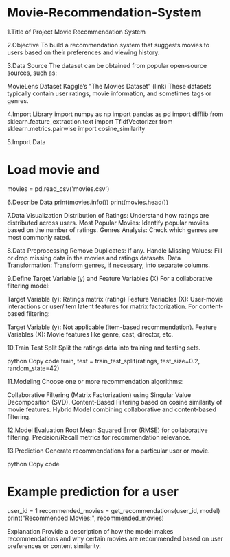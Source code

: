 # Movie-Recommendation-System

1.Title of Project
  Movie Recommendation System

2.Objective
  To build a recommendation system that suggests movies to users based on their preferences and viewing history.

3.Data Source
  The dataset can be obtained from popular open-source sources, such as:

  MovieLens Dataset
  Kaggle’s "The Movies Dataset" (link)
  These datasets typically contain user ratings, movie information, and sometimes tags or genres.

4.Import Library
import numpy as np
import pandas as pd
import difflib
from sklearn.feature_extraction.text import TfidfVectorizer
from sklearn.metrics.pairwise import cosine_similarity

5.Import Data
  # Load movie and 
  movies = pd.read_csv('movies.csv')

6.Describe Data
  print(movies.info())
  print(movies.head())

7.Data Visualization
Distribution of Ratings: Understand how ratings are distributed across users.
Most Popular Movies: Identify popular movies based on the number of ratings.
Genres Analysis: Check which genres are most commonly rated.

8.Data Preprocessing
 Remove Duplicates: If any.
Handle Missing Values: Fill or drop missing data in the movies and ratings datasets.
Data Transformation: Transform genres, if necessary, into separate columns.

9.Define Target Variable (y) and Feature Variables (X)
For a collaborative filtering model:

Target Variable (y): Ratings matrix (rating)
Feature Variables (X): User-movie interactions or user/item latent features for matrix factorization.
For content-based filtering:

Target Variable (y): Not applicable (item-based recommendation).
Feature Variables (X): Movie features like genre, cast, director, etc.

10.Train Test Split
Split the ratings data into training and testing sets.

python
Copy code
train, test = train_test_split(ratings, test_size=0.2, random_state=42)

11.Modeling
Choose one or more recommendation algorithms:

Collaborative Filtering (Matrix Factorization) using Singular Value Decomposition (SVD).
Content-Based Filtering based on cosine similarity of movie features.
Hybrid Model combining collaborative and content-based filtering.

12.Model Evaluation
Root Mean Squared Error (RMSE) for collaborative filtering.
Precision/Recall metrics for recommendation relevance.

13.Prediction
Generate recommendations for a particular user or movie.

python
Copy code
# Example prediction for a user
user_id = 1
recommended_movies = get_recommendations(user_id, model)
print("Recommended Movies:", recommended_movies)

Explanation
Provide a description of how the model makes recommendations and why certain movies are recommended based on user preferences or content similarity.
  
